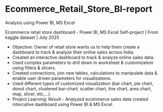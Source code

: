 # Ecommerce_Retail_Store_BI-report
Analysis using Power BI, MS Excel

Ecommerce retail store dashboard - Power BI, MS Excel
Self-project | From kaggle dataset | July 2025
* Objective: Owner of retail store wants us to help them create a dashboard to track & analyze their online sales across India.
* Created an interactive dashboard to track & analyze online sales data.
* Used complex parameters to drill down in worksheet & customization using filters & slicers.
* Created connections, join new tables, calculations to manipulate data & enable user driven parameters for visualizations.
* Used different types of customized visualization (bar chart, pie chart, donut chart, clustered bar-chart, scatter chart, line chart, area chart, map, slicer, etc,...).
* Project Learning: Result - Analyzed ecommerce sales data created intercative dashboard using Power BI & MS Excel.
